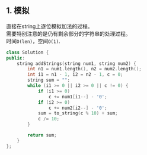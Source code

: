 ## 1. 模拟
直接在string上逐位模拟加法的过程。  
需要特别注意的是仍有剩余部分的字符串的处理过程。  
时间`O(len)`，空间`O(1)`.  
```cpp
class Solution {
public:
    string addStrings(string num1, string num2) {
        int n1 = num1.length(), n2 = num2.length();
        int i1 = n1 - 1, i2 = n2 - 1, c = 0;
        string sum = "";
        while (i1 >= 0 || i2 >= 0 || c != 0) {
            if (i1 >= 0)
                c += num1[i1--] - '0';
            if (i2 >= 0)
                c += num2[i2--] - '0';
            sum = to_string(c % 10) + sum;
            c /= 10;
        }

        return sum;
    }
};
```